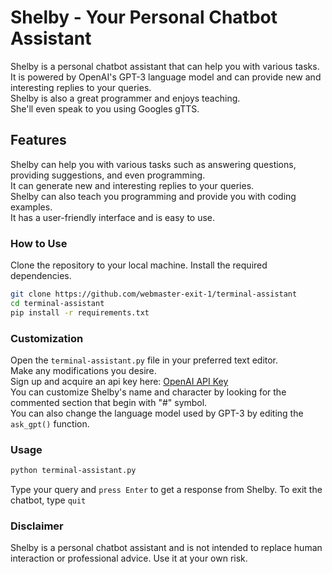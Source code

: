 # Shelby - Your Personal Chatbot Assistant

Shelby is a personal chatbot assistant that can help you with various tasks. \
It is powered by OpenAI's GPT-3 language model and can provide new and interesting replies to your queries. \
Shelby is also a great programmer and enjoys teaching. \
She'll even speak to you using Googles gTTS.

## Features

Shelby can help you with various tasks such as answering questions, providing suggestions, and even programming. \
It can generate new and interesting replies to your queries. \
Shelby can also teach you programming and provide you with coding examples. \
It has a user-friendly interface and is easy to use.

### How to Use

Clone the repository to your local machine.
Install the required dependencies.

```bash
git clone https://github.com/webmaster-exit-1/terminal-assistant
cd terminal-assistant
pip install -r requirements.txt
```

### Customization

Open the `terminal-assistant.py` file in your preferred text editor. \
Make any modifications you desire. \
Sign up and acquire an api key here: [OpenAI API Key](https://platform.openai.com/account/api-keys) \
You can customize Shelby's name and character by looking for the commented section that begin with "#" symbol. \
You can also change the language model used by GPT-3 by editing the `ask_gpt()` function.

### Usage

```bash
python terminal-assistant.py
```

Type your query and `press Enter` to get a response from Shelby.
To exit the chatbot, type `quit`

### Disclaimer

Shelby is a personal chatbot assistant and is not intended to replace human interaction or professional advice. Use it at your own risk.
